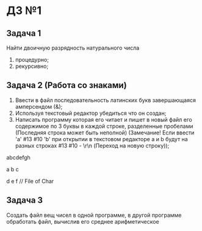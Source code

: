 # ДЗ №1

## Задача 1

Найти двоичную разрядность натурального числа

1. процедурно;
2. рекурсивно;

## Задача 2 (Работа со знаками)

1. Ввести в файл последовательность латинских букв завершающаяся амперсендом (&);
2. Используя текстовый редактор убедиться что он создан;
3. Написать программу которая его читает и пишет в новый файл его содержимое по 3 буквы в каждой строке, разделенные пробелами (Последняя строка может быть неполной) (Замечание! Если ввести 'a' #13 #10 'b' при открытии в текстовом редакторе a и b будут на разных строках  #13 #10 - \r\n  (Переход на новую строку));

abcdefgh

a b c 

d e f
// File of Char

## Задача 3

Создать файл вещ чисел в одной программе, в другой программе обработать файл, вычислив его среднее арифметическое